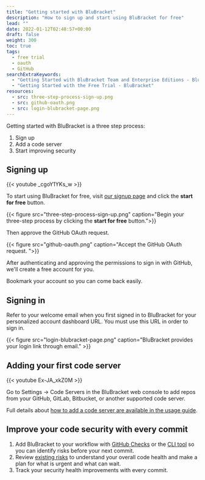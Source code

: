 ```yaml
---
title: "Getting started with BluBracket"
description: "How to sign up and start using BluBracket for free"
lead: ""
date: 2022-01-12T02:48:57+00:00
draft: false
weight: 300
toc: true
tags:
  - free trial
  - oauth
  - GitHub
searchExtraKeywords:
  - "Getting Started with BluBracket Team and Enterprise Editions - BluBracket"
  - "Getting Started with the Free Trial - BluBracket"
resources:
  - src: three-step-process-sign-up.png
  - src: github-oauth.png
  - src: login-blubracket-page.png
---
```


Getting started with BluBracket is a three step process:

1. Sign up
2. Add a code server
3. Start improving security

## Signing up

{{< youtube _cgoY1YKs_w >}}

To start using BluBracket for free, visit [our signup page](https://blubracket.com/contact/get-started/) and click the **start for free** button.

{{< figure src="three-step-process-sign-up.png" caption="Begin your three-step process by clicking the **start for free** button.">}}

Then approve the GitHub OAuth request.

{{< figure src="github-oauth.png" caption="Accept the GitHub OAuth request. ">}}

After authenticating and approving the permissions to sign in with GitHub, we'll create a free account for you.

Bookmark your account so you can come back easily.

## Signing in

Refer to your welcome email when you first signed in to BluBracket for your personalized account dashboard URL. You must use this URL in order to sign in.

{{< figure src="login-blubracket-page.png" caption="BluBracket provides your login link through email." >}}

## Adding your first code server

{{< youtube Ex-JA_xkZ0M >}}

Go to Settings → Code Servers in the BluBracket web console to add repos from your GitHub, GitLab, Bitbucket, or another supported code server.

Full details about [how to add a code server are available in the usage guide](https://docs.blubracket.com/how-to/add-code-servers/).

## Improve your code security with every commit

1. Add BluBracket to your workflow with [GitHub Checks](https://docs.blubracket.com/intro/key-workflows/#ci-checks) or the [CLI tool](https://docs.blubracket.com/intro/key-workflows/#preventing-risks-in-code) so you can identify risks before your next commit.
2. Review [existing risks](https://docs.blubracket.com/intro/key-workflows/#understanding-and-taking-action-on-existing-risks) to understand your overall code health and make a plan for what is urgent and what can wait.
3. Track your security health improvements with every commit.
